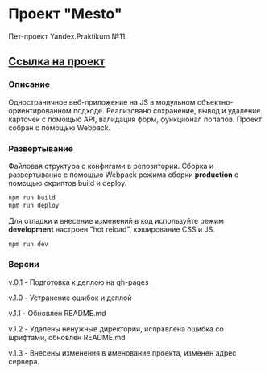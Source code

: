 # Проект "Mesto"

Пет-проект Yandex.Praktikum №11.

## [Ссылка на проект](https://4mnesiac.github.io/Mesto)

### Описание

Одностраничное веб-приложение на JS в модульном объектно-ориентированном подходе.
Реализовано сохранение, вывод и удаление карточек с помощью API, валидация форм, функционал попапов.
Проект собран с помощью Webpack.

### Развертывание

Файловая структура с конфигами в репозитории. Сборка и развертывание с помощью Webpack режима сборки **production** с помощью скриптов build и deploy.

```bash
npm run build
npm run deploy
```

Для отладки и внесение изменений в код используйте режим **development** настроен "hot reload", хэширование CSS и JS.

```bash
npm run dev
```

### Версии

v.0.1 - Подготовка к деплою на gh-pages

v.1.0 - Устранение ошибок и деплой

v.1.1 - Обновлен README.md

v.1.2 - Удалены ненужные директории, исправлена ошибка со шрифтами, обновлен README.md

v.1.3 - Внесены изменения в именование проекта, изменен адрес сервера.
